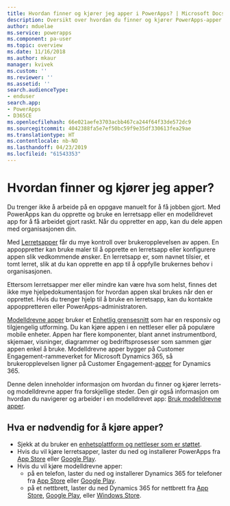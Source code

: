 ```yaml
---
title: Hvordan finner og kjører jeg apper i PowerApps? | Microsoft Docs
description: Oversikt over hvordan du finner og kjører PowerApps-apper.
author: mduelae
ms.service: powerapps
ms.component: pa-user
ms.topic: overview
ms.date: 11/16/2018
ms.author: mkaur
manager: kvivek
ms.custom: ''
ms.reviewer: ''
ms.assetid: ''
search.audienceType:
- enduser
search.app:
- PowerApps
- D365CE
ms.openlocfilehash: 66e021aefe3703acbb467ca244f64f33de572dc9
ms.sourcegitcommit: 4042388fa5e7ef50bc59f9e35df330613fea29ae
ms.translationtype: HT
ms.contentlocale: nb-NO
ms.lasthandoff: 04/23/2019
ms.locfileid: "61543353"
---
```

# <a name="how-do-i-find-and-run-apps"></a>Hvordan finner og kjører jeg apper?

Du trenger ikke å arbeide på en oppgave manuelt for å få jobben gjort. Med PowerApps kan du opprette og bruke en lerretsapp eller en modelldrevet app for å få arbeidet gjort raskt. Når du oppretter en app, kan du dele appen med organisasjonen din. 

Med [Lerretsapper](/powerapps/maker/canvas-apps/getting-started) får du mye kontroll over brukeropplevelsen av appen. En appoppretter kan bruke maler til å opprette en lerretsapp eller konfigurere appen slik vedkommende ønsker. En lerretsapp er, som navnet tilsier, et tomt lerret, slik at du kan opprette en app til å oppfylle brukernes behov i organisasjonen.

Ettersom lerretsapper mer eller mindre kan være hva som helst, finnes det ikke mye hjelpedokumentasjon for hvordan appen skal brukes når den er opprettet. Hvis du trenger hjelp til å bruke en lerretsapp, kan du kontakte appoppretteren eller PowerApps-administratoren.

[Modelldrevne apper](/powerapps/maker/model-driven-apps/model-driven-app-overview) bruker et [Enhetlig grensesnitt](unified-interface.md) som har en responsiv og tilgjengelig utforming. Du kan kjøre appen i en nettleser eller på populære mobile enheter. Appen har flere komponenter, blant annet instrumentbord, skjemaer, visninger, diagrammer og bedriftsprosesser som sammen gjør appen enkel å bruke. Modelldrevne apper bygger på Customer Engagement-rammeverket for Microsoft Dynamics 365, så brukeropplevelsen ligner på Customer Engagement-[apper](/dynamics365/customer-engagement/basics/business-apps-dynamics-365) for Dynamics 365.

Denne delen inneholder informasjon om hvordan du finner og kjører lerrets- og modelldrevne apper fra forskjellige steder. Den gir også informasjon om hvordan du navigerer og arbeider i en modelldrevet app: [Bruk modelldrevne apper](use-model-driven-apps.md).


## <a name="whats-required-to-run-apps"></a>Hva er nødvendig for å kjøre apper?
- Sjekk at du bruker en [enhetsplattform og nettleser som er støttet](../maker/canvas-apps/limits-and-config.md).
- Hvis du vil kjøre lerretsapper, laster du ned og installerer PowerApps fra [App Store](https://itunes.apple.com/app/powerapps/id1047318566?mt=8) eller [Google Play](https://play.google.com/store/apps/details?id=com.microsoft.msapps).
- Hvis du vil kjøre modelldrevne apper:
    - på en telefon, laster du ned og installerer Dynamics 365 for telefoner fra [App Store](https://itunes.apple.com/app/dynamics-crm-for-phones/id1003997947?ls=1&mt=8) eller [Google Play](https://play.google.com/store/apps/details?id=com.microsoft.crm.crmphone). 
    - på et nettbrett, laster du ned Dynamics 365 for nettbrett fra [App Store](https://itunes.apple.com/app/microsoft-dynamics-crm/id678800460?mt=8), [Google Play](https://play.google.com/store/apps/details?id=com.microsoft.crm.crmtablet), eller [Windows Store](https://www.microsoft.com/store/p/microsoft-dynamics-365/9nblggh4rfqp).
